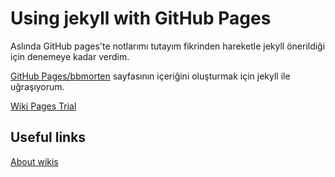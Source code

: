 # Using jekyll with GitHub Pages

Aslında GitHub pages'te notlarımı tutayım fikrinden hareketle jekyll önerildiği için denemeye kadar verdim.

[GitHub Pages/bbmorten](https://github.com/bbmorten/bbmorten.github.io) sayfasının içeriğini oluşturmak için jekyll ile uğraşıyorum.

[Wiki Pages Trial](https://github.com/bbmorten/bbmorten.github.io.wiki)

## Useful links

[About wikis](https://docs.github.com/en/communities/documenting-your-project-with-wikis/about-wikis)
